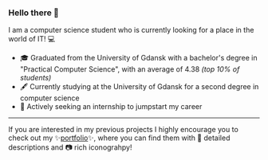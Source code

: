 ### Hello there 👋

I am a computer science student who is currently looking for a place in the world of IT! 💻

- 🎓 Graduated from the University of Gdansk with a bachelor's degree in "Practical Computer Science", with an average of 4.38 *(top 10% of students)*
- 🖋 Currently studying at the University of Gdansk for a second degree in computer science
- 🔎 Actively seeking an internship to jumpstart my career

<hr>

If you are interested in my previous projects I highly encourage you to check out my ✨[portfolio](https://github.com/Ave44/Portfolio)✨, where you can find them with 📜 detailed descriptions and 📷 rich iconograhpy!
<!--
✨ magic.init() ✨
-->
